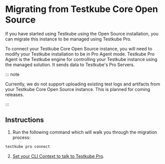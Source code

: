 # Migrating from Testkube Core Open Source

If you have started using Testkube using the Open Source installation, you can migrate this instance to be managed using Testkube Pro.

To connect your Testkube Core Open Source instance, you will need to modify your Testkube installation to be in Pro Agent mode. Testkube Pro Agent is the Testkube engine for controlling your Testkube instance using the managed solution. It sends data to Testkube's Pro Servers.

::: note

Currently, we do not support uploading existing test logs and artifacts from your Testkube Core Open Source instance. This is planned for coming releases.

::: 

## Instructions

1. Run the following command which will walk you through the migration process:

```sh
testkube pro connect
```

2. [Set your CLI Context to talk to Testkube Pro](./managing-cli-context.md).